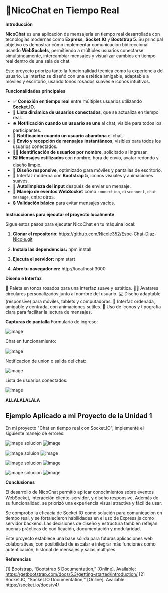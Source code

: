 # 💬NicoChat en Tiempo Real

**Introducción**

**NicoChat** es una aplicación de mensajería en tiempo real desarrollada con tecnologías modernas como **Express**, **Socket.IO** y **Bootstrap 5**. Su principal objetivo es demostrar cómo implementar comunicación bidireccional usando **WebSockets**, permitiendo a múltiples usuarios conectarse simultáneamente, intercambiar mensajes y visualizar cambios en tiempo real dentro de una sala de chat.

Este proyecto prioriza tanto la funcionalidad técnica como la experiencia del usuario. La interfaz se diseñó con una estética amigable, adaptable a móviles y escritorio, usando tonos rosados suaves e íconos intuitivos.

**Funcionalidades principales**

- ✅ **Conexión en tiempo real** entre múltiples usuarios utilizando **Socket.IO**.
- 👥 **Lista dinámica de usuarios conectados**, que se actualiza en tiempo real.
- 🛎️ **Notificación cuando un usuario se une** al chat, visible para todos los participantes.
- 🚪 **Notificación cuando un usuario abandona** el chat.
- 💬 **Envío y recepción de mensajes instantáneos**, visibles para todos los usuarios conectados.
- 🧑‍🎤 **Identificación de usuarios por nombre**, solicitado al ingresar.
- 🖼️ **Mensajes estilizados** con nombre, hora de envío, avatar redondo y diseño limpio.
- 📱 **Diseño responsive**, optimizado para móviles y pantallas de escritorio.
- 🎨 Interfaz moderna con **Bootstrap 5**, íconos visuales y animaciones suaves.
- 🧹 **Autolimpieza del input** después de enviar un mensaje.
- 📡 **Manejo de eventos WebSocket** como `connection`, `disconnect`, `chat message`, entre otros.
- 🔒 **Validación básica** para evitar mensajes vacíos.


**Instrucciones para ejecutar el proyecto localmente**

Sigue estos pasos para ejecutar NicoChat en tu máquina local:

1. **Clonar el repositorio**:
https://github.com/Nicole352/Espe-Chat-Diaz-Nicole.git

2. **Instala las dependencias:**
npm install

3. **Ejecuta el servidor:**
npm start

4. **Abre tu navegador en:**
http://localhost:3000


**Diseño e Interfaz**

🎀 Paleta en tonos rosados para una interfaz suave y estética.
🧑‍🎨 Avatares circulares personalizados junto al nombre del usuario.
💻 Diseño adaptable (responsive) para móviles, tablets y computadoras.
🧼 Interfaz ordenada, amigable y centrada, con animaciones sutiles.
🎯 Uso de íconos y tipografía clara para facilitar la lectura de mensajes.

**Capturas de pantalla**
Formulario de ingreso:

![image](https://github.com/user-attachments/assets/519f0119-687b-4953-9342-f0c1187fa9cb)

Chat en funcionamiento:

![image](https://github.com/user-attachments/assets/b6f4d2f3-f839-455f-b9b0-e8f8efdd2413)

Notificacion de union o salida del chat:

![image](https://github.com/user-attachments/assets/fa9e66cb-9eb6-47a2-921d-b84926b48289)

Lista de usuarios conectados: 

![image](https://github.com/user-attachments/assets/fc7d9c0c-e140-49a9-a900-1d15102e421e)

**ALLALALALALA**
## Ejemplo Aplicado a mi Proyecto de la Unidad 1
En mi proyecto "Chat en tiempo real con Socket.IO", implementé el siguiente manejo de errores:

![image](https://github.com/user-attachments/assets/45fc1c2d-d8d7-45d7-b163-bb6a05a54af7)
solucion
![image](https://github.com/user-attachments/assets/74822fc5-ae07-43f1-9c15-7dc7bafbf2e9)

![image](https://github.com/user-attachments/assets/f307e6f6-832e-472c-97ca-9e4232289c06)
soluion
![image](https://github.com/user-attachments/assets/6a89ec1f-5a49-4213-95bf-565719d37f64)

![image](https://github.com/user-attachments/assets/9eab5a19-4cca-4a08-be11-e2b96adf5826)
solucion
![image](https://github.com/user-attachments/assets/c7da25a2-ee41-42e2-99ab-3d47faadb69e)


![image](https://github.com/user-attachments/assets/179e3a35-06db-445a-a9fb-48be1af0fece)
solucion
![image](https://github.com/user-attachments/assets/81d3b8cc-a152-4ddf-99a2-571bf1291f90)



**Conclusiones**

El desarrollo de NicoChat permitió aplicar conocimientos sobre eventos WebSocket, interacción cliente-servidor, y diseño responsive. Además de su funcionalidad, se priorizó una experiencia visual atractiva y fácil de usar.

Se comprobó la eficacia de Socket.IO como solución para comunicación en tiempo real, y se fortalecieron habilidades en el uso de Express.js como servidor backend. Las decisiones de diseño y estructura también reflejan buenas prácticas de codificación, documentación y modularidad.

Este proyecto establece una base sólida para futuras aplicaciones web colaborativas, con posibilidad de escalar e integrar más funciones como autenticación, historial de mensajes y salas múltiples.

**Referencias**

[1] Bootstrap, “Bootstrap 5 Documentation,” [Online]. Available: https://getbootstrap.com/docs/5.3/getting-started/introduction/
[2] Socket.IO, “Socket.IO Documentation,” [Online]. Available: https://socket.io/docs/v4/



